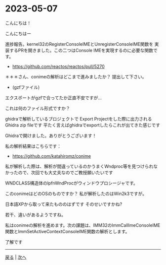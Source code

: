 # 2023-05-07

こんにちは！

こんにちはー

進捗報告。kernel32のRegisterConsoleIMEとUnregisterConsoleIME関数を
実装するPRを開きました。この二つはConsole IMEを実現するのに必要な関数です。

- https://github.com/reactos/reactos/pull/5270

＊＊＊さん、conimeの解析はどこまで進みましたか？
提出して下さい。

- (gzfファイル)

エクスポートがgzfで合ってたか正直不安ですが...

これは何のファイル形式ですか？

ghidraで解析しているプロジェクトで
Export Projectをした際に出力されるGhidra zip fileです
平たく言えばghidraでexportしたらこれが出てきた感じです

Ghidraで開けました。ありがとうございます！

私の解析結果はこちらです：

- https://github.com/katahiromz/conime

私が解析した際は、解析が間違っているのかうまくWndproc等を見つけられなかったので、次回でも大丈夫なのでご教授願いたいです

WNDCLASS構造体のlpfnWndProcがウィンドウプロシージャです。

このconimeはどのOSのものですか？
私が解析したのはWin2k3ですが。

日本語XPから取って来たもののはずです
そのせいですかね?

若干、違いがあるようですね。

私はconimeの解析を進めます。次の課題は、IMM32のImmCallImeConsoleIME関数とImmSetActiveContextConsoleIME関数の解析とします。

了解です

---

[戻る](2023-04-30.md) | [次へ](2023-05-14.md)
